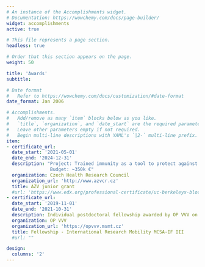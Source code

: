 ```yaml
---
# An instance of the Accomplishments widget.
# Documentation: https://wowchemy.com/docs/page-builder/
widget: accomplishments
active: true

# This file represents a page section.
headless: true

# Order that this section appears on the page.
weight: 50

title: 'Awards'
subtitle:

# Date format
#   Refer to https://wowchemy.com/docs/customization/#date-format
date_format: Jan 2006

# Accomplishments.
#   Add/remove as many `item` blocks below as you like.
#   `title`, `organization`, and `date_start` are the required parameters.
#   Leave other parameters empty if not required.
#   Begin multi-line descriptions with YAML's `|2-` multi-line prefix.
item:
- certificate_url:
  date_start: '2021-05-01'
  date_end: '2024-12-31'
  description: "Project: Trained immunity as a tool to protect against microbial and SARS-CoV-2 severe pneumonia.
                Budget: ~350k €"
  organization: Czech Health Research Council
  organization_url: 'http://www.azvcr.cz'
  title: AZV junior grant
  #url: 'https://www.edx.org/professional-certificate/uc-berkeleyx-blockchain-fundamentals'
- certificate_url:
  date_start: '2019-11-01'
  date_end: '2021-10-31'
  description: Individual postdoctoral fellowship awarded by OP VVV on Marie Skłodowska-Curie Action IF proposals.
  organization: OP VVV
  organization_url: 'https://opvvv.msmt.cz'
  title: Fellowship - International Research Mobility MCSA-IF III
  #url: ""

design:
  columns: '2'
---
```

